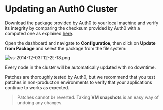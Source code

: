 # Updating an Auth0 Cluster

Download the package provided by Auth0 to your local machine and verify its integrity by comparing the checksum provided by Auth0 with a computed one as explained [here](/appliance/update_checksum).

Open the dashboard and navigate to **Configuration**, then click on **Update from Package** and select the package from the file system:

![ss-2014-12-03T12-29-18.png](https://s3.amazonaws.com/blog.auth0.com/ss-2014-12-03T12-29-18.png)

Every node in the cluster will be automatically updated with no downtime.

Patches are thoroughly tested by Auth0, but we recommend that you test patches in non-production environments to verify that your applications continue to works as expected. 

> Patches cannot be reverted. Taking __VM snapshots__ is an easy way of undoing any changes.




